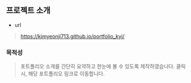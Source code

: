## 프로젝트 소개

- url

> https://kimyeonji713.github.io/portfolio_kyj/

### 목적성

> 포트폴리오 소개를 간단히 요약하고 한눈에 볼 수 있도록 제작하였습니다.
> 클릭시, 해당 포트폴리오 링크로 이동합니다.
